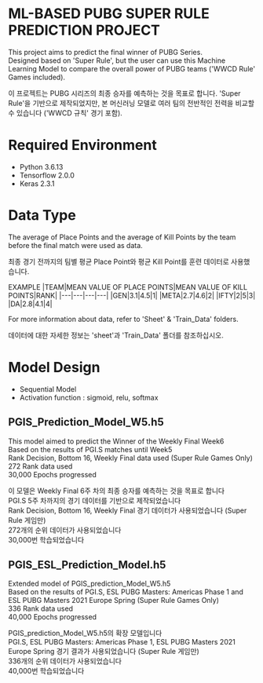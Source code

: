 # ML-BASED PUBG SUPER RULE PREDICTION PROJECT  

This project aims to predict the final winner of PUBG Series.  
Designed based on 'Super Rule', but the user can use this Machine Learning Model to compare the overall power of PUBG teams ('WWCD Rule' Games included).    
  
이 프로젝트는 PUBG 시리즈의 최종 승자를 예측하는 것을 목표로 합니다.
'Super Rule'을 기반으로 제작되었지만, 본 머신러닝 모델로 여러 팀의 전반적인 전력을 비교할 수 있습니다 ('WWCD 규칙' 경기 포함).  

# Required Environment  
- Python 3.6.13
- Tensorflow 2.0.0
- Keras 2.3.1
  
# Data Type  
The average of Place Points and the average of Kill Points by the team before the final match were used as data. 

최종 경기 전까지의 팀별 평균 Place Point와 평균 Kill Point를 훈련 데이터로 사용했습니다.  
  
EXAMPLE
|TEAM|MEAN VALUE OF PLACE POINTS|MEAN VALUE OF KILL POINTS|RANK|
|---|---|---|---|
|GEN|3.1|4.5|1|
|META|2.7|4.6|2|
|IFTY|2|5|3|
|DA|2.8|4.1|4|
  
For more information about data, refer to 'Sheet' & 'Train_Data' folders.  
  
데이터에 대한 자세한 정보는 'sheet'과 'Train_Data' 폴더를 참조하십시오.  
  
# Model Design  
- Sequential Model
- Activation function : sigmoid, relu, softmax

## PGIS_Prediction_Model_W5.h5
This model aimed to predict the Winner of the Weekly Final Week6  
Based on the results of PGI.S matches until Week5  
Rank Decision, Bottom 16, Weekly Final data used (Super Rule Games Only)  
272 Rank data used  
30,000 Epochs progressed  
  
이 모델은 Weekly Final 6주 차의 최종 승자를 예측하는 것을 목표로 합니다  
PGI.S 5주 차까지의 경기 데이터를 기반으로 제작되었습니다  
Rank Decision, Bottom 16, Weekly Final 경기 데이터가 사용되었습니다 (Super Rule 게임만)  
272개의 순위 데이터가 사용되었습니다  
30,000번 학습되었습니다  
  
## PGIS_ESL_Prediction_Model.h5
Extended model of PGIS_prediction_Model_W5.h5  
Based on the results of PGI.S, ESL PUBG Masters: Americas Phase 1 and ESL PUBG Masters 2021 Europe Spring (Super Rule Games Only)  
336 Rank data used  
40,000 Epochs progressed   
  
PGIS_prediction_Model_W5.h5의 확장 모델입니다  
PGI.S, ESL PUBG Masters: Americas Phase 1, ESL PUBG Masters 2021 Europe Spring 경기 결과가 사용되었습니다 (Super Rule 게임만)  
336개의 순위 데이터가 사용되었습니다  
40,000번 학습되었습니다  
